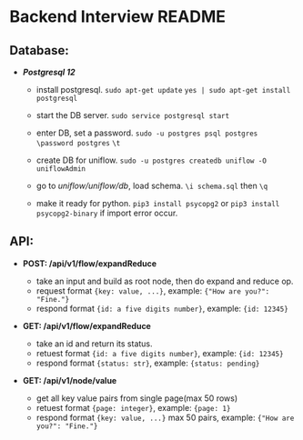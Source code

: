 # Backend Interview README

## Database:
- ***Postgresql 12***
  - install postgresql.
    `sudo apt-get update`
    `yes | sudo apt-get install postgresql`

  - start the DB server.
    `sudo service postgresql start`

  - enter DB, set a password.
    `sudo -u postgres psql postgres`
    `\password postgres`
    `\t`

  - create DB for uniflow.
    `sudo -u postgres createdb uniflow -O uniflowAdmin`

  - go to *uniflow/uniflow/db*, load schema.
    `\i schema.sql` then `\q`

  - make it ready for python.
    `pip3 install psycopg2` or
    `pip3 install psycopg2-binary` if import error occur.

## API:
- **POST: /api/v1/flow/expandReduce**
  - take an input and build as root node, then do expand and reduce op.
  - request format `{key: value, ...}`, example: `{"How are you?": "Fine."}`
  - respond format `{id: a five digits number}`, example: `{id: 12345}`

- **GET: /api/v1/flow/expandReduce**
  - take an id and return its status.
  - retuest format `{id: a five digits number}`, example: `{id: 12345}`
  - respond format `{status: str}`, example: `{status: pending}`

- **GET: /api/v1/node/value**
  - get all key value pairs from single page(max 50 rows)
  - retuest format `{page: integer}`, example: `{page: 1}`
  - respond format `{key: value, ...}` max 50 pairs, example: `{"How are you?": "Fine."}`
